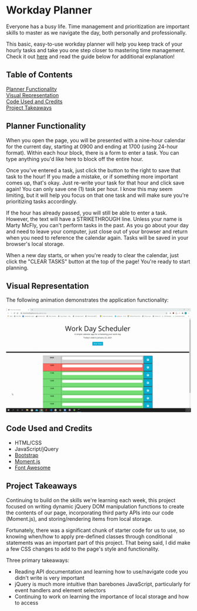 # Workday Planner
Everyone has a busy life.  Time management and prioritization are important skills to master as we navigate the day, both personally and professionally.   

This basic, easy-to-use workday planner will help you keep track of your hourly tasks and take you one step closer to mastering time management.  Check it out [here](https://smcmillan28.github.io/day-planner-hw/) and read the guide below for additional explanation!

## Table of Contents

[Planner Functionality](#planner-functionality)\
[Visual Representation](#visual-representation)\
[Code Used and Credits](#code-used-and-credits)\
[Project Takeaways](#project-takeaways)

## Planner Functionality
When you open the page, you will be presented with a nine-hour calendar for the current day, starting at 0900 and ending at 1700 (using 24-hour format).  Within each hour block, there is a form to enter a task.  You can type anything you'd like here to block off the entire hour.  

Once you've entered a task, just click the button to the right to save that task to the hour!  If you made a mistake, or if something more important comes up, that's okay.  Just re-write your task for that hour and click save again!  You can only save one (1) task per hour.  I know this may seem limiting, but it will help you focus on that one task and will make sure you're prioritizing tasks accordingly.  

If the hour has already passed, you will still be able to enter a task.  However, the text will have a STRIKETHROUGH line.  Unless your name is Marty McFly, you can't perform tasks in the past.  As you go about your day and need to leave your computer, just close out of your browser and return when you need to reference the calendar again.  Tasks will be saved in your browser's local storage. 

When a new day starts, or when you're ready to clear the calendar, just click the "CLEAR TASKS" button at the top of the page!  You're ready to start planning.  

## Visual Representation

The following animation demonstrates the application functionality:

![workday planner](./assets/images/workday.gif)

## Code Used and Credits

- HTML/CSS
- JavaScript/jQuery
- [Bootstrap](https://getbootstrap.com/)
- [Moment.js](https://momentjs.com/)
- [Font Awesome](https://fontawesome.com/)

## Project Takeaways

Continuing to build on the skills we're learning each week, this project focused on writing dynamic jQuery DOM manipulation functions to create the contents of our page, incorporating third party APIs into our code (Moment.js), and storing/rendering items from local storage.  

Fortunately, there was a significant chunk of starter code for us to use, so knowing when/how to apply pre-defined classes through conditional statements was an important part of this project.  That being said, I did make a few CSS changes to add to the page's style and functionality.  

Three primary takeaways:
- Reading API documentation and learning how to use/navigate code you didn't write is very important
- jQuery is much more intuitive than barebones JavaScript, particularly for event handlers and element selectors
- Continuing to work on learning the importance of local storage and how to access